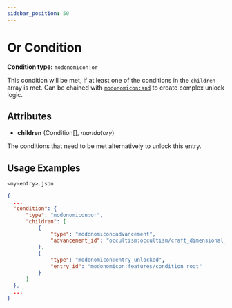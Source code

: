 ```yaml
---
sidebar_position: 50
---
```


# Or Condition

**Condition type:** `modonomicon:or`

This condition will be met, if at least one of the conditions in the `children` array is met.
Can be chained with [`modonomicon:and`](./and-condition) to create complex unlock logic.

## Attributes

* **children** (Condition[], _mandatory_)

The conditions that need to be met alternatively to unlock this entry.

## Usage Examples

`<my-entry>.json` 
```json
{
  ...
  "condition": {
      "type": "modonomicon:or",
      "children": [
          {
              "type": "modonomicon:advancement",
              "advancement_id": "occultism:occultism/craft_dimensional_matrix"
          },
          {
              "type": "modonomicon:entry_unlocked",
              "entry_id": "modonomicon:features/condition_root"
          }
      ]
  },
  ...
}
```
